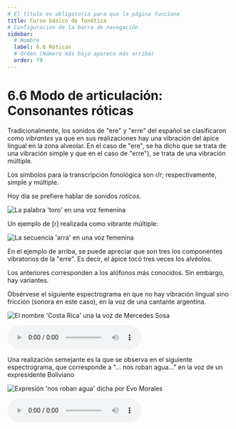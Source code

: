 ```yaml
---
# El título es obligatorio para que la página funcione
title: Curso básico de fonética
# Configuracion de la barra de navegación
sidebar:
  # Nombre
  label: 6.6 Róticas
  # Orden (Número más bajo aparece más arriba)
  order: 79
---
```

# 6.6 Modo de articulación: Consonantes róticas

Tradicionalmente, los sonidos de "ere" y "erre" del español se clasificaron como *vibrantes* ya que en sus realizaciones hay una vibración del ápice lingual en la zona alveolar. En el caso de "ere", se ha dicho que se trata de una vibración simple  y que en el caso de "erre"), se trata de una vibración múltiple.

Los símbolos para la transcripción fonológica son ɾ/r; respectivamente, simple y múltiple.

Hoy día se prefiere hablar de sonidos *roticos*.

![La palabra 'toro' en una voz femenina](/imagenes/toro_de_FT.png)

Un ejemplo de [r] realizada como vibrante múltiple:

![La secuencia 'arra' en una voz femenina](/imagenes/arra_femenino.png)

En el ejemplo de arriba, se puede apreciar que son tres los componentes vibratorios de la "erre". Es decir, el ápice tocó tres veces los alvéolos.

Los anteriores corresponden a los alófonos más conocidos. Sin embargo, hay variantes. 

Obsérvese el siguiente espectrograma en que no hay vibración lingual sino fricción (sonora en este caso), en la voz de una cantante argentina.

![El nombre 'Costa Rica' una la voz de Mercedes Sosa](/imagenes/kostarrika_mercedesSosa.png)

<audio controls src="/sonidos/costa_rica_mercedesSosa.wav"></audio>

Una realización semejante es la que se observa en el siguiente espectrograma, que corresponde a "... nos roban agua..." en la voz de un expresidente Boliviano

![Expresión 'nos roban agua' dicha por Evo Morales](/imagenes/nosrobanagua_evo-morales.png)

<audio controls src="/sonidos/nohrobanagua_evoMorales.wav"></audio>




